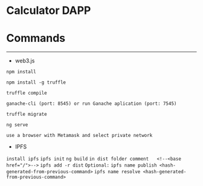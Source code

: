 # Calculator DAPP

# Commands
-------------------
* web3.js

`npm install`

`npm install -g truffle`

`truffle compile`

`ganache-cli (port: 8545) or run Ganache aplication (port: 7545)`

`truffle migrate`

`ng serve`

`use a browser with Metamask and select private network`

* IPFS

 `install ipfs`
 `ipfs init`
 `ng build`
 `in dist folder comment   <!--<base href="/">-->`
 `ipfs add -r dist`
 `Optional:`
 `ipfs name publish <hash-generated-from-previous-command>`
 `ipfs name resolve <hash-generated-from-previous-command>`



